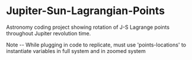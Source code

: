 # Jupiter-Sun-Lagrangian-Points
Astronomy coding project showing rotation of J-S Lagrange points throughout Jupiter revolution time.

Note -- While plugging in code to replicate, must use 'points-locations' to instantiate variables in full system and in zoomed system
